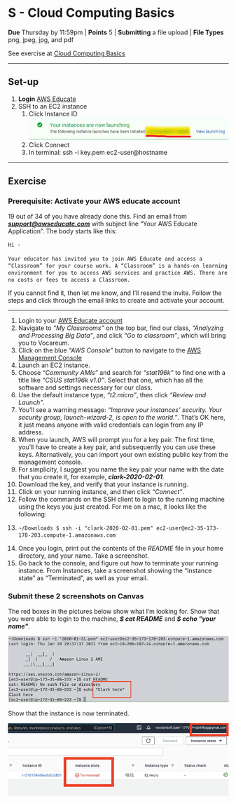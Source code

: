 # S - Cloud Computing Basics

**Due** Thursday by 11:59pm | **Points** 5 | **Submitting** a file upload | **File Types** png, jpeg, jpg, and pdf

See exercise at [Cloud Computing Basics](https://github.com/matt2ology/csus-computer-science-csc/blob/master/stat196k-analyzing-and-processing-big-data/lecture-notes/20210201-cloud-computing-basics.pdf)

-------
## Set-up

1. **Login** [AWS Educate](https://www.awseducate.com/signin/SiteLogin)
2. SSH to an EC2 instance
   1. Click Instance ID 
      ![instanceID](readme-images/instanceID.png)
   2. Click Connect
   3. In terminal: ssh -i key.pem ec2-user@hostname

-------

## Exercise

### Prerequisite: Activate your AWS educate account

19 out of 34 of you have already done this. Find an email from ***support@awseducate.com*** with subject line “Your AWS Educate Application”. The body starts like this:

    Hi -

    Your educator has invited you to join AWS Educate and access a “Classroom” for your course work. A “Classroom” is a hands-on learning environment for you to access AWS services and practice AWS. There are no costs or fees to access a Classroom.

If you cannot find it, then let me know, and I’ll resend the invite. Follow the steps and click through the email links to create and activate your account.

-------

1. Login to your [AWS Educate account](https://www.awseducate.com/signin/SiteLogin)
2. Navigate to *“My Classrooms”* on the top bar, find our class, *“Analyzing and Processing Big Data”*, and click *“Go to classroom”*, which will bring you to Vocareum.
3. Click on the blue *“AWS Console”* button to navigate to the [AWS Management Console](https://console.aws.amazon.com/console/home?region=us-east-1#)
4. Launch an EC2 instance.
5. Choose *“Community AMIs”* and search for *“stat196k”* to find one with a title like *“CSUS stat196k v1.0”*. Select that one, which has all the software and settings necessary for our class.
6. Use the default instance type, *“t2.micro”*, then click *“Review and Launch”*.
7. You’ll see a warning message: *“Improve your instances’ security. Your security group, launch-wizard-2, is open to the world.”*. That’s OK here, it just means anyone with valid credentials can login from any IP address.
8. When you launch, AWS will prompt you for a key pair. The first time, you’ll have to create a key pair, and subsequently you can use these keys. Alternatively, you can import your own existing public key from the management console.
9. For simplicity, I suggest you name the key pair your name with the date that you create it, for example, ***clark-2020-02-01***.
10. Download the key, and verify that your instance is running.
11. Click on your running instance, and then click *“Connect”*.
12. Follow the commands on the SSH client to login to the running machine using the keys you just created. For me on a mac, it looks like the following:
13.  
        ~/Downloads $ ssh -i "clark-2020-02-01.pem" ec2-user@ec2-35-173-178-203.compute-1.amazonaws.com

14. Once you login, print out the contents of the *README* file in your home directory, and your name. Take a screenshot.
15. Go back to the console, and figure out how to terminate your running instance. From Instances, take a screenshot showing the “Instance state” as “Terminated”, as well as your email.

### Submit these 2 screenshots on Canvas

The red boxes in the pictures below show what I’m looking for. Show that you were able to login to the machine, ***$ cat README*** and ***$ echo "your name"***.

![terminal-login-success](readme-images/ec2_login_success.png)

Show that the instance is now terminated.

![ec2-instance-termination](readme-images/ec2_instance_termination.png)
